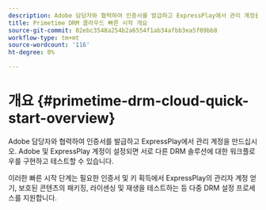 ```yaml
---
description: Adobe 담당자와 협력하여 인증서를 발급하고 ExpressPlay에서 관리 계정을 만드십시오. Adobe 및 ExpressPlay 계정이 설정되면 서로 다른 DRM 솔루션에 대한 워크플로우를 구현하고 테스트할 수 있습니다.
title: Primetime DRM 클라우드 빠른 시작 개요
source-git-commit: 02ebc3548a254b2a6554f1ab34afbb3ea5f09bb8
workflow-type: tm+mt
source-wordcount: '116'
ht-degree: 0%

---
```


# 개요 {#primetime-drm-cloud-quick-start-overview}

Adobe 담당자와 협력하여 인증서를 발급하고 ExpressPlay에서 관리 계정을 만드십시오. Adobe 및 ExpressPlay 계정이 설정되면 서로 다른 DRM 솔루션에 대한 워크플로우를 구현하고 테스트할 수 있습니다.

이러한 빠른 시작 단계는 필요한 인증서 및 키 획득에서 ExpressPlay의 관리자 계정 얻기, 보호된 콘텐츠의 패키징, 라이센싱 및 재생을 테스트하는 등 다중 DRM 설정 프로세스를 지원합니다.
